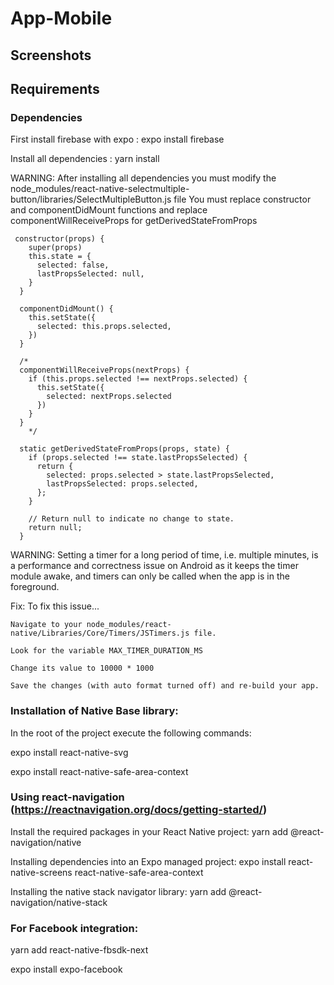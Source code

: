 # App-Mobile

## Screenshots

## Requirements
### Dependencies

First install firebase with expo : expo install firebase

Install all dependencies : yarn install

WARNING: After installing all dependencies you must modify  the node_modules/react-native-selectmultiple-button/libraries/SelectMultipleButton.js file
You must replace constructor and componentDidMount functions and replace componentWillReceiveProps for getDerivedStateFromProps
```   
 constructor(props) {
    super(props)
    this.state = {
      selected: false,
      lastPropsSelected: null,
    }
  }

  componentDidMount() {
    this.setState({
      selected: this.props.selected,
    })
  }

  /*
  componentWillReceiveProps(nextProps) {
    if (this.props.selected !== nextProps.selected) {
      this.setState({
        selected: nextProps.selected
      })
    }
  }
    */

  static getDerivedStateFromProps(props, state) {
    if (props.selected !== state.lastPropsSelected) {
      return {
        selected: props.selected > state.lastPropsSelected,
        lastPropsSelected: props.selected,
      };
    }

    // Return null to indicate no change to state.
    return null;
  }
 ```

WARNING: Setting a timer for a long period of time, i.e. multiple minutes, is a performance and correctness issue on Android as it keeps the timer module awake, and timers can only be called when the app is in the foreground.

Fix:
To fix this issue...

    Navigate to your node_modules/react-native/Libraries/Core/Timers/JSTimers.js file.

    Look for the variable MAX_TIMER_DURATION_MS

    Change its value to 10000 * 1000

    Save the changes (with auto format turned off) and re-build your app.

### Installation of Native Base library:

In the root of the project execute the following commands:

expo install react-native-svg

expo install react-native-safe-area-context

### Using react-navigation (https://reactnavigation.org/docs/getting-started/)

Install the required packages in your React Native project: yarn add @react-navigation/native

Installing dependencies into an Expo managed project: expo install react-native-screens react-native-safe-area-context

Installing the native stack navigator library: yarn add @react-navigation/native-stack

### For Facebook integration:

yarn add react-native-fbsdk-next

expo install expo-facebook
